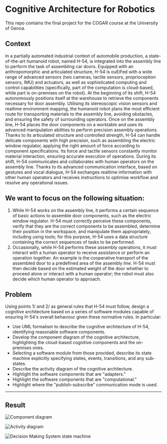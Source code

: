 # Cognitive Architecture for Robotics

This repo contains the final project for the COGAR course at the University of Genoa.

## Context

In a partially automated industrial context of automobile production, a state-of-the-art humanoid robot, named H-54, is integrated into the assembly line to perform the task of assembling car doors.
Equipped with an anthropomorphic and articulated structure, H-54 is ouEiFed with a wide range of advanced sensors (two cameras, tactile sensors, proprioception sensors, IMU) and actuators, as well as sophisticated computing and control capabilities (specifically, part of the computation is cloud-based, while part is on-premises on the robot).
At the beginning of its shift, H-54 autonomously positions itself at the warehouse to retrieve the components necessary for door assembly.
Utilising its stereoscopic vision sensors and realtime environment mapping, the humanoid robot plans the most efficient route for transporting materials to the assembly line, avoiding obstacles, and ensuring the safety of surrounding operators.
Once on the assembly line, H-54 places the door components on a worktable and uses its advanced manipulation abilities to perform precision assembly operations.
Thanks to its articulated structure and controlled strength, H-54 can handle delicate components with high precision, such as assembling the electric window regulator, applying the right amount of force according to component specifications.
Its force and tactile sensors constantly monitor material interaction, ensuring accurate execution of operations.
During its shift, H-54 communicates and collaborates with human operators on the assembly line.
Thanks to its advanced communication interface, based on gestures and vocal dialogue, H-54 exchanges realtime information with other human operators and receives instructions to optimise workflow and resolve any operational issues.

## We want to focus on the following situation:
1. While H-54 works on the assembly line, it performs a certain sequence of basic actions to assemble door components, such as the electric window regulator.
H-54 must correctly perceive these components, verify that they are the correct components to be assembled, determine their position in the workspace, and manipulate them appropriately, including using tools; for this purpose, H-54 uses a data structure containing the correct sequences of tasks 
to be performed.
2. Occasionally, while H-54 performs these assembly operations, it must interact with a human operator to receive assistance or perform an operation together.
An example is the cooperative transport of the assembled door to a predefined area of the assembly line. H-54 must then decide based on the estimated weight of the door whether to proceed alone or interact with a human operator; the robot must also decide which human operator to approach.

## Problem
Using points 1/ and 2/ as general rules that H-54 must follow, design a cognitive architecture based on a series of software modules capable of ensuring H-54's overall behaviour given these normative rules.
In particular:
- Use UML formalism to describe the cognitive architecture of H-54, identifying reasonable software components.
- Develop the component diagram of the cognitive architecture, highlighting the cloud-based cognitive components and the on-premises ones.
- Selecting a software module from those provided, describe its state machine explicitly specifying states, events, transitions, and any sub-states.
- Describe the activity diagram of the cognitive architecture.
- Highlight the software components that are "adapters."
- Highlight the software components that are "computational."
- Highlight where the "publish-subscribe" communication mode is used.

---

## Result

![Component diagram](images/component_diagram.jpg)

![Activity diagram](images/activity_diagram.jpg)

![Decision Making System state machine](images/component_diagram.jpg)
